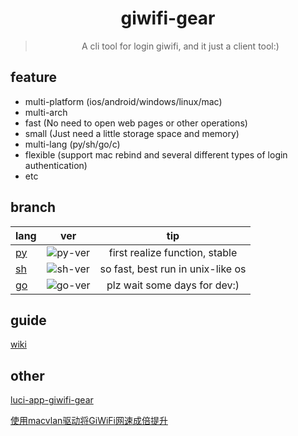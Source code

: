 <div align="center">
  <img src="https://raw.githubusercontent.com/icepie/giwifi-gear/main/img/logo.png" alt="">
  <h1>giwifi-gear</h1>
  <blockquote>A cli tool for login giwifi, and it just a client tool:) </blockquote>
</div>

## feature

- multi-platform (ios/android/windows/linux/mac)
- multi-arch
- fast (No need to open web pages or other operations)
- small (Just need a little storage space and memory)
- multi-lang (py/sh/go/c)
- flexible (support mac rebind and several different types of login authentication)
- etc

## branch

| lang | ver | tip |
| :-----| :----: | :----: |
| [py](https://github.com/icepie/giwifi-gear/tree/py) |![py-ver](https://img.shields.io/badge/dynamic/yaml?color=3776AB&label=%20&query=%24.version&url=https%3A%2F%2Fraw.githubusercontent.com%2Ficepie%2Fgiwifi-gear%2Fpy%2FVERSION&style=flat-square&logo=python&logoColor=white)| first realize function, stable |
| [sh](https://github.com/icepie/giwifi-gear/tree/sh) |![sh-ver](https://img.shields.io/badge/dynamic/yaml?color=3776AB&label=%20&query=%24.version&url=https%3A%2F%2Fraw.githubusercontent.com%2Ficepie%2Fgiwifi-gear%2Fsh%2FVERSION&style=flat-square&logoColor=white) | so fast, best run in unix-like os |
| [go](https://github.com/icepie/giwifi-gear/tree/go) |![go-ver](https://img.shields.io/badge/dynamic/yaml?color=3776AB&label=%20&query=%24.version&url=https%3A%2F%2Fraw.githubusercontent.com%2Ficepie%2Fgiwifi-gear%2Fgo%2FVERSION&style=flat-square&logo=go&logoColor=white) | plz wait some days for dev:) |

## guide

[wiki](https://github.com/icepie/giwifi-gear/wiki)

## other

[luci-app-giwifi-gear](https://github.com/icepie/luci-app-giwifi-gear)

[使用macvlan驱动将GiWiFi网速成倍提升](https://blog.icepie.net/2020/12/26/giwifi-macvlan)

